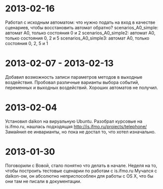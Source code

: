 2013-02-16
==========
Работал с исходным автоматом: что нужно подать на вход в качестве сценариев, чтобы восстановить автомат обратно?
scenarios_A0_simple: автомат A0, только состояния 0 и 2
scenarios_A0_simple2: автомат A0, только состояния 0, 2 и 5
scenarios_A0_simple3: автомат A0, только состояния 0, 2, 5 и 1


2013-02-07 - 2013-02-13
=======================
Добавил возможность записи параметров методов в выходные воздействия.
Пробовал различные варианты выбора событий, переменных и выходных воздействий.
Хороших автоматов не получил.

2013-02-04
==========
Установил daikon на вируальную Ubuntu.
Разобрал курсовые на is.ifmo.ru, нашлась подходящая http://is.ifmo.ru/projects/telephone/
Замайнил ее инварианты, но пока не достал то, что хотел изначально.

2013-01-30
==========
Поговорили с Вовой, стало понятно что делать в начале.
Неделя на то, чтобы построить тестовые сценарии по работам с is.ifmo.ru
Мучался с daikon-ом, он абсолютно неприспособлен для работы с OS X, что бы они там не писали в документации.
